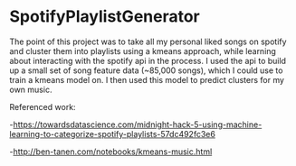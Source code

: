 # SpotifyPlaylistGenerator

The point of this project was to take all my personal liked songs on spotify and cluster them into playlists using a kmeans approach, while learning about interacting with the spotify api in the process.  I used the api to build up a small set of song feature data (~85,000 songs), which I could use to train a kmeans model on.  I then used this model to predict clusters for my own music.

Referenced work:

-https://towardsdatascience.com/midnight-hack-5-using-machine-learning-to-categorize-spotify-playlists-57dc492fc3e6

-http://ben-tanen.com/notebooks/kmeans-music.html
